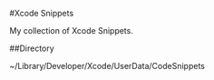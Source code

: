 #Xcode Snippets

My collection of Xcode Snippets.

##Directory

~/Library/Developer/Xcode/UserData/CodeSnippets